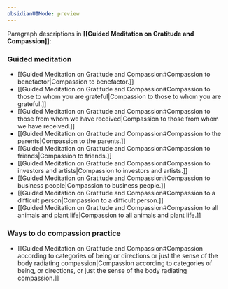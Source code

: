 ```yaml
---
obsidianUIMode: preview
---
```

Paragraph descriptions in **[[Guided Meditation on Gratitude and Compassion]]**:
### Guided meditation
- [[Guided Meditation on Gratitude and Compassion#Compassion to benefactor|Compassion to benefactor.]]
- [[Guided Meditation on Gratitude and Compassion#Compassion to those to whom you are grateful|Compassion to those to whom you are grateful.]]
- [[Guided Meditation on Gratitude and Compassion#Compassion to those from whom we have received|Compassion to those from whom we have received.]]
- [[Guided Meditation on Gratitude and Compassion#Compassion to the parents|Compassion to the parents.]]
- [[Guided Meditation on Gratitude and Compassion#Compassion to friends|Compassion to friends.]]
- [[Guided Meditation on Gratitude and Compassion#Compassion to investors and artists|Compassion to investors and artists.]]
- [[Guided Meditation on Gratitude and Compassion#Compassion to business people|Compassion to business people.]]
- [[Guided Meditation on Gratitude and Compassion#Compassion to a difficult person|Compassion to a difficult person.]]
- [[Guided Meditation on Gratitude and Compassion#Compassion to all animals and plant life|Compassion to all animals and plant life.]]
### Ways to do compassion practice
- [[Guided Meditation on Gratitude and Compassion#Compassion according to categories of being or directions or just the sense of the body radiating compassion|Compassion according to categories of being, or directions, or just the sense of the body radiating compassion.]]
